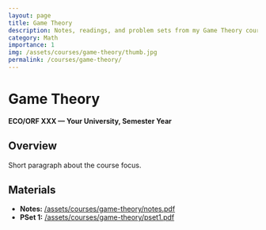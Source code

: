 ```yaml
---
layout: page
title: Game Theory
description: Notes, readings, and problem sets from my Game Theory course.
category: Math
importance: 1
img: /assets/courses/game-theory/thumb.jpg
permalink: /courses/game-theory/
---
```


# Game Theory
**ECO/ORF XXX — Your University, Semester Year**

## Overview
Short paragraph about the course focus.

## Materials
- **Notes:** [/assets/courses/game-theory/notes.pdf](/assets/courses/game-theory/notes.pdf)
- **PSet 1:** [/assets/courses/game-theory/pset1.pdf](/assets/courses/game-theory/pset1.pdf)
